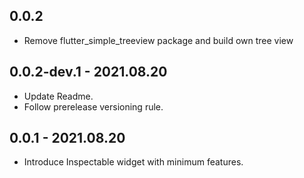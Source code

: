 ## 0.0.2

* Remove flutter_simple_treeview package and build own tree view

## 0.0.2-dev.1 - 2021.08.20

* Update Readme.
* Follow prerelease versioning rule.

## 0.0.1 - 2021.08.20

* Introduce Inspectable widget with minimum features.
